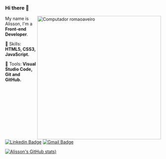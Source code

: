 ### Hi there 👋

<img src="https://raw.githubusercontent.com/MicaelliMedeiros/micaellimedeiros/master/image/computer-illustration.png" min-width="400px" max-width="400px" width="400px" align="right" alt="Computador romaoaveiro">

<p align="left"> 
  My name is Alisson, I'm a <strong>Front-end Developer</strong>.
</p>

<p align="left">
  🦄 Skills: <strong>HTML5, CSS3, JavaScript.</strong>
</p>

<p align="left">
  💼 Tools: <strong>Visual Studio Code, Git and GitHub.</strong>
</p>

[![Linkedin Badge](https://img.shields.io/badge/-Alisson%20Romão-blue?style=flat-square&logo=Linkedin&logoColor=white&link=https://www.linkedin.com/in/romaoaveiro/)](https://www.linkedin.com/in/romaoaveiro/) 
[![Gmail Badge](https://img.shields.io/badge/-romao.portfolio@gmail.com-c14438?style=flat-square&logo=Gmail&logoColor=white&link=mailto:romao.portfolio@gmail.com)](mailto:romao.portfolio@gmail.com)


[![Alisson's GitHub stats](https://github-readme-stats.vercel.app/api?username=romaoaveiro&count_private=true&show_icons=true&theme=dracula))](https://github.com/romaoaveiro/github-readme-stats)